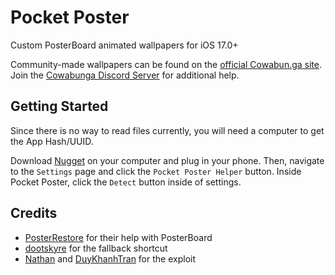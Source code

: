 # Pocket Poster
Custom PosterBoard animated wallpapers for iOS 17.0+

Community-made wallpapers can be found on the [official Cowabun.ga site](https://cowabun.ga/wallpapers). Join the [Cowabunga Discord Server](https://discord.gg/cowabunga) for additional help.

## Getting Started
Since there is no way to read files currently, you will need a computer to get the App Hash/UUID.

Download [Nugget](https://github.com/leminlimez/Nugget) on your computer and plug in your phone. Then, navigate to the `Settings` page and click the `Pocket Poster Helper` button. Inside Pocket Poster, click the `Detect` button inside of settings.

## Credits
- [PosterRestore][PosterRestoreDiscord] for their help with PosterBoard
- [dootskyre][dootskyreX] for the fallback shortcut
- [Nathan](https://github.com/verygenericname) and [DuyKhanhTran](https://github.com/khanhduytran0) for the exploit

[PosterRestoreDiscord]: https://discord.gg/gWtzTVhMvh
[dootskyreX]: https://x.com/dootskyre
